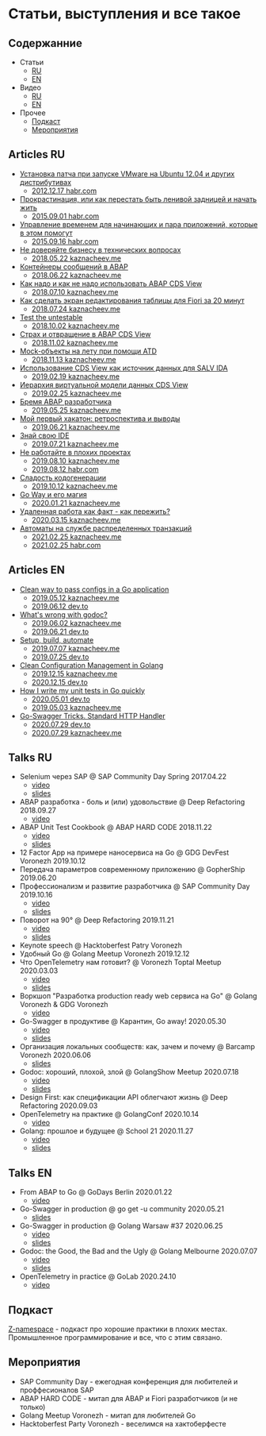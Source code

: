 # Статьи, выступления и все такое

## Содержанние

- Статьи
    - [RU](#articles-ru)
    - [EN](#articles-en)
- Видео
    - [RU](#talks-ru)
    - [EN](#talks-en)
- Прочее
    - [Подкаст](#подкаст)
    - [Мероприятия](#мероприятия)

## Articles RU

- [Установка патча при запуске VMware на Ubuntu 12.04 и других дистрибутивах](ru/vmware-ubuntu-patch.md)
    - [2012.12.17 habr.com](https://habr.com/ru/post/162891/)
- [Прокрастинация, или как перестать быть ленивой задницей и начать жить](ru/prokrastinatsiya.md)
    - [2015.09.01 habr.com](https://habr.com/ru/post/294104/)
- [Управление временем для начинающих и пара приложений, которые в этом помогут](ru/time-management-apps.md)
    - [2015.09.16 habr.com](https://habr.com/ru/post/294556/)
- [Не доверяйте бизнесу в технических вопросах](ru/ne-doveryajte-biznesu-v-tehnicheskih-voprosah.md)
    - [2018.05.22 kaznacheev.me](http://www.kaznacheev.me/article/ne-doveryajte-biznesu-v-tehnicheskih-voprosah/)
- [Контейнеры сообщений в ABAP](ru/kontejnery-soobshenij-v-abap.md)
    - [2018.06.22 kaznacheev.me](http://www.kaznacheev.me/article/kontejnery-soobshenij-v-abap/)
- [Как надо и как не надо использовать ABAP CDS View](ru/kak-nado-i-kak-ne-nado-ispolzovat-abap-cds-view.md)
    - [2018.07.10 kaznacheev.me](http://www.kaznacheev.me/article/kak-nado-i-kak-ne-nado-ispolzovat-abap-cds-view/)
- [Как сделать экран редактирования таблицы для Fiori за 20 минут](ru/kak-sdelat-ekran-redaktirovaniya-tablicy-dlya-fior.md)
    - [2018.07.24 kaznacheev.me](http://www.kaznacheev.me/article/kak-sdelat-ekran-redaktirovaniya-tablicy-dlya-fior/)
- [Test the untestable](ru/test-untestable.md)
    - [2018.10.02 kaznacheev.me](http://www.kaznacheev.me/article/test-untestable/)
- [Страх и отвращение в ABAP CDS View](ru/strah-i-otvrashenie-v-abap-cds-view.md)
    - [2018.11.02 kaznacheev.me](http://www.kaznacheev.me/article/strah-i-otvrashenie-v-abap-cds-view/)
- [Mock-объекты на лету при помощи ATD](ru/mock-obekty-na-letu-pri-pomoshi-atd.md)
    - [2018.11.13 kaznacheev.me](http://www.kaznacheev.me/article/mock-obekty-na-letu-pri-pomoshi-atd/)
- [Использование CDS View как источник данных для SALV IDA](ru/ispolzovanie-cds-view-kak-istochnik-dannyh-salv.md)
    - [2019.02.19 kaznacheev.me](http://www.kaznacheev.me/article/ispolzovanie-cds-view-kak-istochnik-dannyh-salv/)
- [Иерархия виртуальной модели данных CDS View](ru/ierarhiya-virtualnoj-modeli-dannyh-cds-view.md)
    - [2019.02.25 kaznacheev.me](http://www.kaznacheev.me/article/ierarhiya-virtualnoj-modeli-dannyh-cds-view/)
- [Бремя ABAP разработчика](ru/bremya-abap-razrabotchika.md)
    - [2019.05.25 kaznacheev.me](http://www.kaznacheev.me/article/bremya-abap-razrabotchika/)
- [Мой первый хакатон: ретроспектива и выводы](ru/moj-pervyj-hakaton-retrospektiva-i-vyvody.md)
    - [2019.06.21 kaznacheev.me](http://www.kaznacheev.me/article/moj-pervyj-hakaton-retrospektiva-i-vyvody/)
- [Знай свою IDE]()
    - [2019.07.21 kaznacheev.me](http://www.kaznacheev.me/article/znaj-svoyu-ide/)
- [Не работайте в плохих проектах](ru/ne-rabotajte-v-plohih-proektah.md)
    - [2019.08.10 kaznacheev.me](http://www.kaznacheev.me/article/ne-rabotajte-v-plohih-proektah/)
    - [2019.08.12 habr.com](https://habr.com/ru/post/463411/)
- [Сладость кодогенерации](ru/sladost-kodogeneracii.md)
    - [2019.10.12 kaznacheev.me](http://www.kaznacheev.me/article/sladost-kodogeneracii/)
- [Go Way и его магия](ru/go-way-i-ego-magiya.md)
    - [2020.01.21 kaznacheev.me](http://www.kaznacheev.me/article/go-way-i-ego-magiya/)
- [Удаленная работа как факт - как пережить?](ru/udalennaya-rabota-kak-fakt-kak-perezhit.md)
    - [2020.03.15 kaznacheev.me](http://www.kaznacheev.me/article/udalennaya-rabota-kak-fakt-kak-perezhit/)
- [Автоматы на службе распределенных транзакций](ru/automate-transactions.md)
    - [2021.02.25 kaznacheev.me](http://www.kaznacheev.me/article/avtomaty-na-sluzhbe-raspredelennyh-tranzakcij/)
    - [2021.02.25 habr.com](https://habr.com/ru/post/544042/)

## Articles EN

- [Clean way to pass configs in a Go application](en/clean-way-pass-configs-go-application.md)
    - [2019.05.12 kaznacheev.me](http://www.kaznacheev.me/article/clean-way-pass-configs-go-application/)
    - [2019.06.12 dev.to](https://dev.to/ilyakaznacheev/a-clean-way-to-pass-configs-in-a-go-application-1g64)
- [What's wrong with godoc?](en/whats-wrong-with-godoc.md)
    - [2019.06.02 kaznacheev.me](http://www.kaznacheev.me/article/whats-wrong-with-godoc/)
    - [2019.06.21 dev.to](https://dev.to/ilyakaznacheev/what-s-wrong-with-godoc-3319)
- [Setup, build, automate](en/setup-build-automate.md)
    - [2019.07.07 kaznacheev.me](http://www.kaznacheev.me/article/setup-build-automate/)
    - [2019.07.25 dev.to](https://dev.to/ilyakaznacheev/setup-build-automate-deploy-a-dockerized-app-to-heroku-fast-167)
- [Clean Configuration Management in Golang](en/clean-configuration-management-golang.md)
    - [2019.12.15 kaznacheev.me](http://www.kaznacheev.me/article/clean-configuration-management-golang/)
    - [2020.12.15 dev.to](https://dev.to/ilyakaznacheev/clean-configuration-management-in-golang-1c89)
- [How I write my unit tests in Go quickly](en/how-i-write-my-unit-tests-in-go-quickly.md)
    - [2020.05.01 dev.to](https://dev.to/ilyakaznacheev/how-i-write-my-unit-tests-in-go-quickly-4bd5)
    - [2019.05.03 kaznacheev.me](http://www.kaznacheev.me/article/how-i-write-my-unit-tests-go-quickly/)
- [Go-Swagger Tricks. Standard HTTP Handler](en/go-swagger-tricks-1.md)
    - [2020.07.29 dev.to](https://dev.to/ilyakaznacheev/go-swagger-tricks-standard-http-handler-40oe)
    - [2020.07.29 kaznacheev.me](http://www.kaznacheev.me/article/go-swagger-tricks-standard-http-handler/)

## Talks RU

- Selenium через SAP @ SAP Community Day Spring 2017.04.22
    - [video](https://youtu.be/kyjMLoZvpCg)
    - [slides](https://speakerdeck.com/dreamworm/vadim-kozlov-il-ia-kaznachieiev-selenium-chieriez-sap)
- ABAP разработка - боль и (или) удовольствие @ Deep Refactoring 2018.09.27
    - [video](https://youtu.be/Am1tvEyXoc0)
- ABAP Unit Test Cookbook @ ABAP HARD CODE 2018.11.22
    - [video](https://youtu.be/V1T_mt7XYMQ)
    - [slides](https://speakerdeck.com/dreamworm/il-ia-kaznachieiev-gotovim-iunit-tiesty-v-abap)
- 12 Factor App на примере наносервиса на Go @ GDG DevFest Voronezh 2019.10.12
- Передача параметров современному приложению @ GopherShip 2019.06.20
- Профессионализм и развитие разработчика @ SAP Community Day 2019.10.16
    - [video](https://youtu.be/V1T_mt7XYMQ)
    - [slides](https://speakerdeck.com/dreamworm/kaznachieiev-il-ia-profiessionalizm-i-razvitiie-razrabotchika)
- Поворот на 90° @ Deep Refactoring 2019.11.21
    - [video](https://youtu.be/Jwc69WfvnWg)
    - [slides](https://speakerdeck.com/dreamworm/povorot-na-90-degrees)
- Keynote speech @ Hacktoberfest Patry Voronezh
- Удобный Go @ Golang Meetup Voronezh 2019.12.12
- Что OpenTelemetry нам готовит? @ Voronezh Toptal Meetup 2020.03.03
    - [video](https://youtu.be/Tf0uMwTrEd8)
    - [slides](https://speakerdeck.com/dreamworm/chto-opentelemetry-nam-ghotovit)
- Воркшоп "Разработка production ready web сервиса на Go" @ Golang Voronezh & GDG Voronezh
    - [video](https://youtu.be/UTWIskmGN5o)
- Go-Swagger в продуктиве @ Карантин, Go away! 2020.05.30
    - [video](https://youtu.be/9GgCbQdW6J4)
    - [slides](https://speakerdeck.com/dreamworm/go-swagger-v-produktivie)
- Организация локальных сообществ: как, зачем и почему @ Barcamp Voronezh 2020.06.06
    - [slides](https://speakerdeck.com/dreamworm/orghanizatsiia-lokal-nykh-soobshchiestv-kak-zachiem-i-pochiemu)
- Godoc: хороший, плохой, злой @ GolangShow Meetup 2020.07.18
    - [video](https://youtu.be/wenZW9SBNKw)
    - [slides](https://speakerdeck.com/dreamworm/godoc-khoroshii-plokhoi-zloi)
- Design First: как спецификации API облегчают жизнь @ Deep Refactoring 2020.09.03
- OpenTelemetry на практике @ GolangConf 2020.10.14
    - [video](https://youtu.be/bGEM2Y48CuQ)
- Golang: прошлое и будущее @ School 21 2020.11.27
    - [video](https://youtu.be/ZBAn5ecodR4)
    - [slides](https://speakerdeck.com/dreamworm/golang-proshloie-i-budushchieie)

## Talks EN

- From ABAP to Go @ GoDays Berlin 2020.01.22
    - [video](https://youtu.be/DzByy0NMU8A)
- Go-Swagger in production @ go get -u community 2020.05.21
    - [slides](https://speakerdeck.com/dreamworm/go-swagger-in-production)
- Go-Swagger in production @ Golang Warsaw #37 2020.06.25
    - [video](https://youtu.be/6ml5SYTP0SA)
    - [slides](https://speakerdeck.com/dreamworm/go-swagger-in-production-05586b24-9765-4015-b41f-08ce1d0400a0)
- Godoc: the Good, the Bad and the Ugly @ Golang Melbourne 2020.07.07
    - [video](https://youtu.be/RP6YE6ZlX2M)
    - [slides](https://speakerdeck.com/dreamworm/godoc-the-good-the-bad-and-the-ugly)
- OpenTelemetry in practice @ GoLab 2020.24.10
    - [video](https://youtu.be/vtuffPM5zXc)

## Подкаст

[Z-namespace](https://github.com/ilyakaznacheev/z-namespace) - подкаст про хорошие практики в плохих местах. Промышленное программирование и все, что с этим связано.

## Мероприятия

- SAP Community Day - ежегодная конференция для любителей и проффесионалов SAP
- ABAP HARD CODE - митап для ABAP и Fiori разработчиков (и не только)
- Golang Meetup Voronezh - митап для любителей Go
- Hacktoberfest Party Voronezh - веселимся на хактоберфесте
